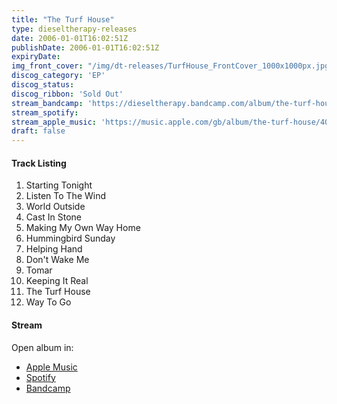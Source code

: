 ```yaml
---
title: "The Turf House"
type: dieseltherapy-releases
date: 2006-01-01T16:02:51Z
publishDate: 2006-01-01T16:02:51Z
expiryDate:
img_front_cover: "/img/dt-releases/TurfHouse_FrontCover_1000x1000px.jpg"
discog_category: 'EP'
discog_status:
discog_ribbon: 'Sold Out'
stream_bandcamp: 'https://dieseltherapy.bandcamp.com/album/the-turf-house'
stream_spotify:
stream_apple_music: 'https://music.apple.com/gb/album/the-turf-house/404121260'
draft: false
---
```


#### Track Listing

1. Starting Tonight
2. Listen To The Wind
3. World Outside
4. Cast In Stone
5. Making My Own Way Home
6. Hummingbird Sunday
7. Helping Hand
8. Don't Wake Me
9. Tomar
10. Keeping It Real
11. The Turf House
12. Way To Go

#### Stream

Open album in:

- [Apple Music](https://music.apple.com/gb/album/the-turf-house/404121260 "Listen to album on Apple Music")
- [Spotify](https://open.spotify.com/album/0DOJeFdJGx27jUuW4aoOw6?si=7VvNj4cEQr2y42FmEqrvHQ "Listen to album on Spotify")
- [Bandcamp](https://dieseltherapy.bandcamp.com/album/the-turf-house "Listen to album on Bandcamp")
